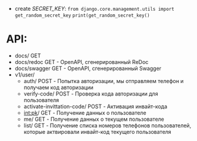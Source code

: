 - create *SECRET_KEY*:
```from django.core.management.utils import get_random_secret_key```
```print(get_random_secret_key()```

# API:
- docs/ GET
- docs/redoc GET - OpenAPI, сгенерированный ReDoc
- docs/swagger GET - OpenAPI, сгенерированный Swagger
- v1/user/
    - auth/ POST - Попытка авторизации, мы отправляем телефон и получаем код авторизации
    - verify-code/ POST - Проверка кода авторизации для пользователя
    - activate-invittation-code/ POST - Активация инвайт-кода
    - <int:pk>/ GET - Получение данных о пользователе
    - me/ GET - Получение данных о текущем пользователе
    - list/ GET - Получение списка номеров телефонов пользователей,
    которые актвировали инвайт-код текущего пользователя
